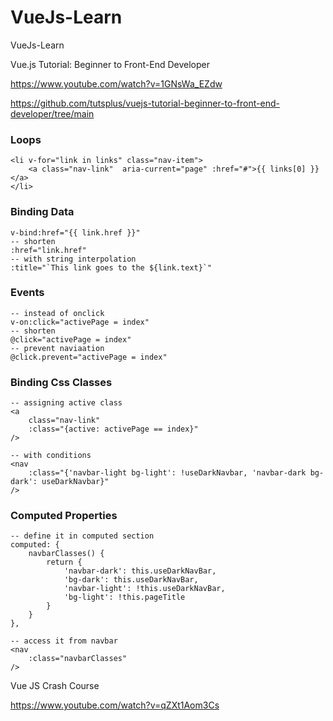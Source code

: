 # VueJs-Learn
VueJs-Learn


Vue.js Tutorial: Beginner to Front-End Developer

https://www.youtube.com/watch?v=1GNsWa_EZdw

https://github.com/tutsplus/vuejs-tutorial-beginner-to-front-end-developer/tree/main


### Loops

```
<li v-for="link in links" class="nav-item">
    <a class="nav-link"  aria-current="page" :href="#">{{ links[0] }}</a>
</li>
```

### Binding Data

```
v-bind:href="{{ link.href }}"
-- shorten
:href="link.href"
-- with string interpolation
:title="`This link goes to the ${link.text}`" 
```

### Events

```
-- instead of onclick
v-on:click="activePage = index"
-- shorten
@click="activePage = index"
-- prevent naviaation
@click.prevent="activePage = index"
```

### Binding Css Classes

```
-- assigning active class
<a 
    class="nav-link" 
    :class="{active: activePage == index}"
/>

-- with conditions
<nav 
    :class="{'navbar-light bg-light': !useDarkNavbar, 'navbar-dark bg-dark': useDarkNavbar}" 
/>
```

### Computed Properties
```
-- define it in computed section
computed: {
    navbarClasses() {
        return {
            'navbar-dark': this.useDarkNavBar,
            'bg-dark': this.useDarkNavBar,
            'navbar-light': !this.useDarkNavBar,
            'bg-light': !this.pageTitle
        }
    }
},

-- access it from navbar 
<nav 
    :class="navbarClasses" 
/>
```


Vue JS Crash Course

https://www.youtube.com/watch?v=qZXt1Aom3Cs


